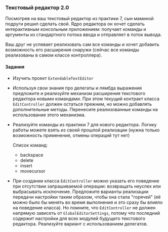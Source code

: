 ### Текстовый редактор 2.0

Посмотрев на ваш текстовый редактор из практики 7, сын маминой подруги решил сделать свой. Ядро редактора он хочет сделать интерактивным консольным приложением: получает команды и аргументы из стандартного потока ввода и отправляет в поток вывода.

Ваш друг не успевает реализовать сам все команды и хочет добавить возможность его расширения снаружи (сейчас все команды реализованы в самом классе контроллера).

#### Задания 
- Изучить проект `ExtendableTextEditor`
- Используя свои знания про делегаты и лямбда выражения предложите и реализуйте механизм расширения текстового редактора новыми командами. При этом текущий контракт класса `EditController` должен остаться прежним, но можно добавлять дополнительные методы. Перенесите реализованные команды на использование этого механизма.
- Реализуйте команды из практики 7 для нового редактора. Логику работы можете взять из своей прошлой реализации (нужна только возможность применения, отмены операций тут нет) 

    Список команд:
    - backspace
    - delete
    - insert
    - movecursor
- При создании класса `EditController` можно указать его поведение при отсутствии запрашиваемой операции: возвращать неуспех или выбрасывать исключение. Предложите варианты реализации передачи настройки таким образом, чтобы она стала "горячей" (её можно было бы менять во время выполнения и это сразу бы влияло на поведение класса). Но помните, что `EditController` не должен напрямую зависеть от `GlobalEditorSettings`, потому что последний содержит настройки для всех модулей будущего текстового редактора. Реализуйте вариант с использованием делегатов.